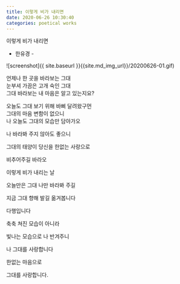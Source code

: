 ```yaml
---
title: 이렇게 비가 내리면
date: 2020-06-26 10:30:40
categories: poetical works
---
```


이렇게 비가 내리면  
 - 한유경 - 



![screenshot]{{ site.baseurl }}{{site.md_img_url}}/20200626-01.gif)



언제나 한 곳을 바라보는 그대  
눈부셔 가끔은 고개 숙인 그대  
그대 바라보는 내 마음은 알고 있는지요?

 

오늘도 그대 보기 위해 바삐 달려왔구먼  
그대의 마음 변함이 없으니  
나 오늘도 그대의 모습만 담아가오

 

나 바라봐 주지 않아도 좋으니

그대의 태양이 당신을 한없는 사랑으로

비추어주길 바라오

 

이렇게 비가 내리는 날

오늘만은 그대 나만 바라봐 주길

지금 그대 향해 발길 옮겨봅니다

 

다행입니다

축축 쳐진 모습이 아니라

빛나는 모습으로 나 반겨주니

나 그대를 사랑합니다

한없는 마음으로

그대를 사랑합니다.

